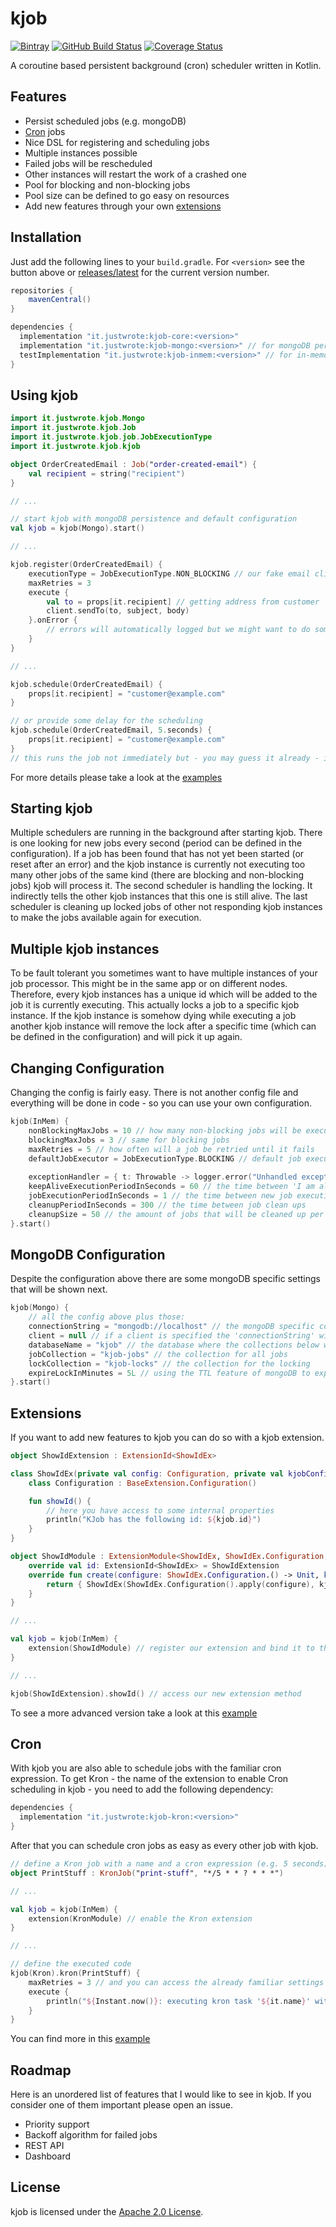 # kjob

[![Bintray](https://img.shields.io/badge/dynamic/json.svg?label=latest%20release&url=https%3A%2F%2Fapi.bintray.com%2F%2Fpackages%2Fjustwrote%2Fmaven%2Fkjob-core%2Fversions%2F_latest&query=name&colorB=328998&style=flat)](https://bintray.com/justwrote/maven/kjob-core)
[![GitHub Build Status](https://img.shields.io/github/workflow/status/justwrote/kjob/CI/master?style=flat)](https://github.com/justwrote/kjob/actions?query=workflow%3ACI)
[![Coverage Status](https://coveralls.io/repos/github/justwrote/kjob/badge.svg)](https://coveralls.io/github/justwrote/kjob)

A coroutine based persistent background (cron) scheduler written in Kotlin.

## Features

* Persist scheduled jobs (e.g. mongoDB)
* [Cron](#cron) jobs 
* Nice DSL for registering and scheduling jobs
* Multiple instances possible
* Failed jobs will be rescheduled
* Other instances will restart the work of a crashed one
* Pool for blocking and non-blocking jobs
* Pool size can be defined to go easy on resources
* Add new features through your own [extensions](#extensions)

## Installation

Just add the following lines to your `build.gradle`. For `<version>` see the button above or [releases/latest](https://github.com/justwrote/kjob/releases/latest) for the current version number.

```groovy
repositories {
    mavenCentral()
}

dependencies {
  implementation "it.justwrote:kjob-core:<version>"
  implementation "it.justwrote:kjob-mongo:<version>" // for mongoDB persistence
  testImplementation "it.justwrote:kjob-inmem:<version>" // for in-memory 'persistence' (e.g. tests)
}
```

## Using kjob

```kotlin
import it.justwrote.kjob.Mongo
import it.justwrote.kjob.Job
import it.justwrote.kjob.job.JobExecutionType
import it.justwrote.kjob.kjob

object OrderCreatedEmail : Job("order-created-email") {
    val recipient = string("recipient")
}

// ...

// start kjob with mongoDB persistence and default configuration
val kjob = kjob(Mongo).start()

// ...

kjob.register(OrderCreatedEmail) {
    executionType = JobExecutionType.NON_BLOCKING // our fake email client is non blocking
    maxRetries = 3
    execute {
        val to = props[it.recipient] // getting address from customer
        client.sendTo(to, subject, body)
    }.onError {
        // errors will automatically logged but we might want to do some metrics or something 
    }
}

// ...

kjob.schedule(OrderCreatedEmail) {
    props[it.recipient] = "customer@example.com"
}

// or provide some delay for the scheduling
kjob.schedule(OrderCreatedEmail, 5.seconds) {
    props[it.recipient] = "customer@example.com"
}
// this runs the job not immediately but - you may guess it already - in 5 seconds!
```

For more details please take a look at the [examples](https://github.com/justwrote/kjob/blob/master/kjob-example/src/main/kotlin)

## Starting kjob

Multiple schedulers are running in the background after starting kjob. There is one looking for new jobs every second 
(period can be defined in the configuration). If a job has been found that has not yet been started (or reset after an error)
and the kjob instance is currently not executing too many other jobs of the same kind (there are blocking and non-blocking jobs)
kjob will process it. The second scheduler is handling the locking. It indirectly tells the other kjob instances that 
this one is still alive. The last scheduler is cleaning up locked jobs of other not responding kjob instances to make the jobs
available again for execution.

## Multiple kjob instances

To be fault tolerant you sometimes want to have multiple instances of your job processor. This might be in the same app or on 
different nodes. Therefore, every kjob instances has a unique id which will be added to the job it is currently executing.
This actually locks a job to a specific kjob instance. If the kjob instance is somehow dying while executing a job another 
kjob instance will remove the lock after a specific time (which can be defined in the configuration) and will pick it up again. 

## Changing Configuration

Changing the config is fairly easy. There is not another config file and everything will be done in code - so you can use
your own configuration.

```kotlin
kjob(InMem) {
    nonBlockingMaxJobs = 10 // how many non-blocking jobs will be executed at max in parallel per instance
    blockingMaxJobs = 3 // same for blocking jobs
    maxRetries = 5 // how often will a job be retried until it fails
    defaultJobExecutor = JobExecutionType.BLOCKING // default job execution type
        
    exceptionHandler = { t: Throwable -> logger.error("Unhandled exception", t) } // default error handler for coroutines
    keepAliveExecutionPeriodInSeconds = 60 // the time between 'I am alive' notifications
    jobExecutionPeriodInSeconds = 1 // the time between new job executions
    cleanupPeriodInSeconds = 300 // the time between job clean ups
    cleanupSize = 50 // the amount of jobs that will be cleaned up per schedule
}.start()
```

## MongoDB Configuration

Despite the configuration above there are some mongoDB specific settings that will be shown next.

```kotlin
kjob(Mongo) {
    // all the config above plus those:
    connectionString = "mongodb://localhost" // the mongoDB specific connection string 
    client = null // if a client is specified the 'connectionString' will be ignored
    databaseName = "kjob" // the database where the collections below will be created
    jobCollection = "kjob-jobs" // the collection for all jobs
    lockCollection = "kjob-locks" // the collection for the locking
    expireLockInMinutes = 5L // using the TTL feature of mongoDB to expire a lock
}.start()
```

## Extensions

If you want to add new features to kjob you can do so with a kjob extension.

```kotlin
object ShowIdExtension : ExtensionId<ShowIdEx>

class ShowIdEx(private val config: Configuration, private val kjobConfig: BaseKJob.Configuration, private val kjob: BaseKJob<BaseKJob.Configuration>) : BaseExtension(ShowIdExtension) {
    class Configuration : BaseExtension.Configuration()

    fun showId() {
        // here you have access to some internal properties
        println("KJob has the following id: ${kjob.id}")
    }
}

object ShowIdModule : ExtensionModule<ShowIdEx, ShowIdEx.Configuration, BaseKJob<BaseKJob.Configuration>, BaseKJob.Configuration> {
    override val id: ExtensionId<ShowIdEx> = ShowIdExtension
    override fun create(configure: ShowIdEx.Configuration.() -> Unit, kjobConfig: BaseKJob.Configuration): (BaseKJob<BaseKJob.Configuration>) -> ShowIdEx {
        return { ShowIdEx(ShowIdEx.Configuration().apply(configure), kjobConfig, it) }
    }
}

// ...

val kjob = kjob(InMem) {
    extension(ShowIdModule) // register our extension and bind it to the kjob life cycle
}

// ...

kjob(ShowIdExtension).showId() // access our new extension method
```

To see a more advanced version take a look at this [example](https://github.com/justwrote/kjob/blob/master/kjob-example/src/main/kotlin/Example_Extension.kt)

## Cron

With kjob you are also able to schedule jobs with the familiar cron expression. To get Kron - the name of the extension to enable Cron scheduling in kjob - you need to add the following dependency:

```groovy
dependencies {
  implementation "it.justwrote:kjob-kron:<version>"
}
``` 

After that you can schedule cron jobs as easy as every other job with kjob.

```kotlin
// define a Kron job with a name and a cron expression (e.g. 5 seconds)
object PrintStuff : KronJob("print-stuff", "*/5 * * ? * * *")

// ...

val kjob = kjob(InMem) {
    extension(KronModule) // enable the Kron extension
}

// ...

// define the executed code
kjob(Kron).kron(PrintStuff) {
    maxRetries = 3 // and you can access the already familiar settings you are used to
    execute {
        println("${Instant.now()}: executing kron task '${it.name}' with jobId '$jobId'")
    }
}
```

You can find more in this [example](https://github.com/justwrote/kjob/blob/master/kjob-example/src/main/kotlin/Example_Kron.kt)


## Roadmap

Here is an unordered list of features that I would like to see in kjob. If you 
consider one of them important please open an issue.

- Priority support
- Backoff algorithm for failed jobs
- REST API
- Dashboard

## License

kjob is licensed under the [Apache 2.0 License](https://github.com/justwrote/kjob/blob/master/LICENSE).